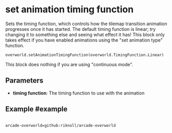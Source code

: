 # set animation timing function

Sets the timing function, which controls how the tilemap transition animation progresses once it has started. The default timing function is linear; try changing it to something else and seeing what effect it has! This block only takes effect if you have enabled animations using the "set animation type" function.

```sig
overworld.setAnimationTimingFunction(overworld.TimingFunction.Linear)
```

This block does nothing if you are using "continuous mode".

## Parameters

* **timing function**: The timing function to use with the animation

## Example #example

```blocks
```

```package
arcade-overworld=github:riknoll/arcade-overworld
```